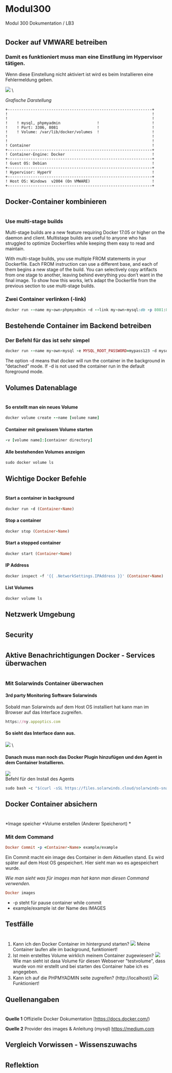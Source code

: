 # Modul300
Modul 300 Dokumentation / LB3
#
## Docker auf VMWARE betreiben
### Damit es funktioniert muss man eine Einstllung im Hypervisor tätigen.&nbsp;
Wenn diese Einstellung nicht aktiviert ist wird es beim Installieren eine Fehlermeldung geben.

![](https://github.com/clproduction/Modul300/blob/master/img_LB3/Virtualize.PNG) \

*Grafische Darstellung*


    +---------------------------------------------------------------+
    !                                                               !	
    !                                                               !
    !    ! mysql, phpmyadmin                !                       !  
    !    ! Port: 3306, 8081                 !                       !         
    !    ! Volume: /var/lib/docker/volumes  !                       !                                                               
    !                                                               !
    !                                                               !	
    ! Container                                                     !	
    +---------------------------------------------------------------+
    ! Container-Engine: Docker                                      !	
    +---------------------------------------------------------------+
    ! Guest OS: Debian                                              !	
    +---------------------------------------------------------------+
    ! Hypervisor: HyperV                                            !	
    +---------------------------------------------------------------+
    ! Host OS: Windows	v2004 (On VMWARE)                           !
    +---------------------------------------------------------------+


## Docker-Container kombinieren
#
### Use multi-stage builds
Multi-stage builds are a new feature requiring Docker 17.05 or higher on the daemon and client. Multistage builds are useful to anyone who has struggled to optimize Dockerfiles while keeping them easy to read and maintain.&nbsp;

With multi-stage builds, you use multiple FROM statements in your Dockerfile. Each FROM instruction can use a different base, and each of them begins a new stage of the build. You can selectively copy artifacts from one stage to another, leaving behind everything you don’t want in the final image. To show how this works, let’s adapt the Dockerfile from the previous section to use multi-stage builds.

### Zwei Container verlinken (-link)
```Ruby
docker run --name my-own-phpmyadmin -d --link my-own-mysql:db -p 8081:80 phpmyadmin/phpmyadmin
```

## Bestehende Container im Backend betreiben
### Der Befehl für das ist sehr simpel
```Ruby
docker run --name my-own-mysql -e MYSQL_ROOT_PASSWORD=mypass123 -d mysql:8.0.1
```
The option -d means that docker will run the container in the background in “detached” mode. If -d is not used the container run in the default foreground mode.
## Volumes Datenablage
#
#### So erstellt man ein neues Volume
```Ruby
docker volume create --name [volume name]
```
#### Container mit gewissem Volume starten
```Ruby
-v [volume name]:[container directory]
```
#### Alle bestehenden Volumes anzeigen
```Ruby
sudo docker volume ls
```
## Wichtige Docker Befehle
#
#### Start a container in background    
```Ruby
docker run -d (Container-Name)
```
#### Stop a container
```Ruby
docker stop (Container-Name)
```
#### Start a stopped container
```Ruby
docker start (Container-Name)
```
#### IP Address
```Ruby
docker inspect -f '{{ .NetworkSettings.IPAddress }}' (Container-Name)
```
#### List Volumes
```Ruby
docker volume ls
```
## Netzwerk Umgebung
#
## Security
#

## Aktive Benachrichtigungen Docker - Services überwachen
#
### Mit Solarwinds Container überwachen
#### 3rd party Monitoring Software Solarwinds 
Sobald man Solarwinds auf dem Host OS installiert hat kann man im Browser auf das Interface zugreifen.
```Ruby
https://my.appoptics.com
```
#### So sieht das Interface dann aus.
![](https://github.com/clproduction/Modul300/blob/master/img_LB3/SolarwindsDockerMonitoringHowItCouldLookLike.png) \
#### Danach muss man noch das Docker Plugin hinzufügen und den Agent in dem Container Installieren.
![](https://github.com/clproduction/Modul300/blob/master/img_LB3/DockerPlugin.PNG) \
Befehl für den Install des Agents
```Ruby
sudo bash -c "$(curl -sSL https://files.solarwinds.cloud/solarwinds-snap-agent-installer.sh)" -s --token 7c0852619bd4280e920d81b9f54d385d4b982930fafa1bd750f41a90908fea42
```
## Docker Container absichern
#
*Image speicher
*Volume erstellen (Anderer Speicherort)
*

### Mit dem Command 
```Ruby
Docker Commit -p <Container-Name> example/example
```
Ein Commit macht ein image des Container in dem Aktuellen stand. Es wird später auf dem Host OS gespeichert. Hier sieht man wo es agespeichert wurde.

*Wie man sieht was für images man hat kann man diesen Command verwenden.*
```Ruby
Docker images
```
* -p steht für pause container while commit
* example/example ist der Name des IMAGES
## Testfälle
#

1. Kann ich den Docker Container im hintergrund starten?
![](https://github.com/clproduction/Modul300/blob/master/img_LB3/background.PNG)
Meine Container laufen alle im background, funktioniert!
2. Ist mein erstelltes Volume wirklich meinem Container zugewiesen?
![](https://github.com/clproduction/Modul300/blob/master/img_LB3/Volume.PNG) \
Wie man sieht ist dasa Volume für diesen Webserver "testvolume", dass wurde von mir erstellt und bei starten des Container habe ich es angegeben.
3. Kann ich auf die PHPMYADMIN seite zugreifen? (http://localhost/)
![](https://github.com/clproduction/Modul300/blob/master/img_LB3/PHPMyAdmin.PNG) \
Funktioniert!
## Quellenangaben
#
**Quelle 1**
Offizielle Docker Dokumentation 
[https://docs.docker.com/)&nbsp;

**Quelle 2**
Provider des images & Anleitung (mysql)
https://medium.com
## Vergleich Vorwissen - Wissenszuwachs
#
## Reflektion
